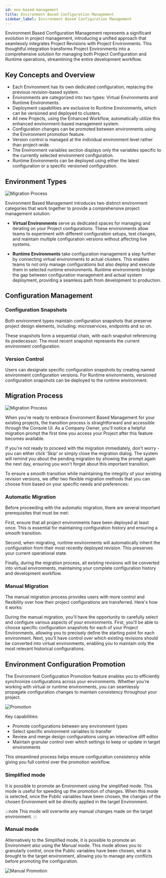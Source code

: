 ```yaml
---
id: env-based-management
title: Environment Based Configuration Management
sidebar_label: Environment Based Configuration Management
---
```


Environment Based Configuration Management represents a significant evolution in project management, introducing a unified approach that seamlessly integrates Project Revisions with Project Environments. This thoughtful integration transforms Project Environments into a comprehensive solution for managing both Project Configuration and Runtime operations, streamlining the entire development workflow.

## Key Concepts and Overview

- Each Environment has its own dedicated configuration, replacing the previous revision-based system.
- Environments are categorized into two types: Virtual Environments and Runtime Environments.
- Deployment capabilities are exclusive to Runtime Environments, which can be versioned and deployed to clusters.
- All new Projects, using the Enhanced Workflow, automatically utilize this enhanced environment-based management system.
- Configuration changes can be promoted between environments using the Environment promotion feature.
- Version control is managed at the individual environment level rather than project-wide.
- The Environment variables section displays only the variables specific to the currently selected environment configuration.
- Runtime Environments can be deployed using either the latest configuration or a specific versioned configuration.

## Environment Types

![Migration Process](img/environments-table.png)

Environment Based Management introduces two distinct environment categories that work together to provide a comprehensive project management solution:

- **Virtual Environments** serve as dedicated spaces for managing and iterating on your Project configurations. These environments allow teams to experiment with different configuration setups, test changes, and maintain multiple configuration versions without affecting live systems.
  
- **Runtime Environments** take configuration management a step further by connecting virtual environments to actual clusters. This enables teams to not only manage configurations but also deploy and execute them in selected runtime environments. Runtime environments bridge the gap between configuration management and actual system deployment, providing a seamless path from development to production.

## Configuration Management

### Configuration Snapshots

Both environment types maintain configuration snapshots that preserve project design elements, including: microservices, endpoints and so on.

These snapshots form a sequential chain, with each snapshot referencing its predecessor. The most recent snapshot represents the current environment configuration.

### Version Control

Users can designate specific configuration snapshots by creating named environment configuration versions. For Runtime environments, versioned configuration snapshots can be deployed to the runtime environment.

## Migration Process

![Migration Process](img/migration-process.png)

When you're ready to embrace Environment Based Management for your existing projects, the transition process is straightforward and accessible through the Console UI. As a Company Owner, you'll notice a helpful migration prompt the first time you access your Project after this feature becomes available.

If you're not ready to proceed with the migration immediately, don't worry - you can either click 'Skip' or simply close the migration dialog. The system will remind you about the pending migration by showing the prompt again the next day, ensuring you won't forget about this important transition.

To ensure a smooth transition while maintaining the integrity of your existing revision versions, we offer two flexible migration methods that you can choose from based on your specific needs and preferences:

### Automatic Migration

Before proceeding with the automatic migration, there are several important prerequisites that must be met:

First, ensure that all project environments have been deployed at least once. This is essential for maintaining configuration history and ensuring a smooth transition.

Second, when migrating, runtime environments will automatically inherit the configuration from their most recently deployed revision. This preserves your current operational state.

Finally, during the migration process, all existing revisions will be converted into virtual environments, maintaining your complete configuration history and development workflow.

### Manual Migration

The manual migration process provides users with more control and flexibility over how their project configurations are transferred. Here's how it works:

During the manual migration, you'll have the opportunity to carefully select and configure various aspects of your environments. First, you'll be able to choose specific configuration snapshots for each of your Project Environments, allowing you to precisely define the starting point for each environment. Next, you'll have control over which existing revisions should be converted into virtual environments, enabling you to maintain only the most relevant historical configurations.

## Environment Configuration Promotion

The Environment Configuration Promotion feature enables you to efficiently synchronize configurations across your environments. Whether you're working with virtual or runtime environments, you can seamlessly propagate configuration changes to maintain consistency throughout your project.

<div style={{width: '400px', maxWidth: '100%', display: 'flex', alignItems: 'center', borderRadius: '4px', overflow: 'hidden'}}>

![Promotion](img/promotion.png)

</div>

Key capabilities:

- Promote configurations between any environment types
- Select specific environment variables to transfer
- Review and merge design configurations using an interactive diff editor
- Maintain granular control over which settings to keep or update in target environments

This streamlined process helps ensure configuration consistency while giving you full control over the promotion workflow.

### Simplified mode

It is possible to promote an Environment using the simplified mode.
This mode is useful for speeding up the promotion of changes.
When this mode is selected, once the Public variables have been chosen, the changes of the chosen Environment will be directly applied in the target Environment.

:::note
This mode will overwrite any manual changes made on the target environment.
:::

### Manual mode

Alternatively to the Simplified mode, it is possible to promote an Environment also using the Manual mode.
This mode allows you to granularly control, once the Public variables have been chosen, what is brought to the target environment, allowing you to manage any conflicts before promoting the configuration.

<div style={{width: '700px', maxWidth: '100%', display: 'flex', alignItems: 'center', border: '2px solid grey', borderRadius: '4px', overflow: 'hidden'}}>

![Manual Promotion](img/manual-promotion.png)

</div>
